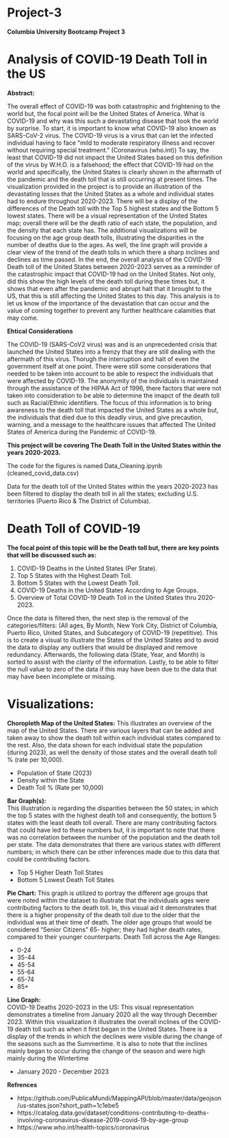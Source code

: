 # Project-3
**Columbia University Bootcamp Project 3**

  # Analysis of COVID-19 Death Toll in the US   


**Abstract:** 
<p>The overall effect of COVID-19 was both catastrophic and frightening to the world but, the focal point will be the United States of America. What is COVID-19 and why was this such a devastating disease that took the world by surprise. To start, it is important to know what COVID-19 also known as SARS-CoV-2 virus. The COVID-19 virus is a virus that can let the infected individual having to face “mild to moderate respiratory illness and recover without requiring special treatment.” (Coronavirus (who.int)) To say, the least that COVID-19 did not impact the United States based on this definition of the virus by W.H.O. is a falsehood; the effect that COVID-19 had on the world and specifically, the United States is clearly shown in the aftermath of the pandemic and the death toll that is still occurring at present times. The visualization provided in the project is to provide an illustration of the devastating losses that the United States as a whole and individual states had to endure throughout 2020-2023. There will be a display of the differences of the Death toll with the Top 5 highest states and the Bottom 5 lowest states. There will be a visual representation of the United States map; overall there will be the death ratio of each state, the population, and the density that each state has. The additional visualizations will be focusing on the age group death tolls, illustrating the disparities in the number of deaths due to the ages. As well, the line graph will provide a clear view of the trend of the death tolls in which there a sharp inclines and declines as time passed.  In the end, the overall analysis of the COVID-19 Death toll of the United States between 2020-2023 serves as a reminder of the catastrophic impact that COVID-19 had on the United States. Not only, did this show the high levels of the death toll during these times but, it shows that even after the pandemic and abrupt halt that it brought to the US, that this is still affecting the United States to this day. This analysis is to let us know of the importance of the devastation that can occur and the value of coming together to prevent any further healthcare calamities that may come.</p>

**Ehtical Considerations**
<p> The COVID-19 (SARS-CoV2 virus) was and is an unprecedented crisis that launched the United States into a frenzy that they are still dealing with the aftermath of this virus. Thorugh the interruption and halt of even the government itself at one point. There were still some considerations that needed to be taken into account to be able to respect the individuals that were affected by COVID-19. The anonymity of the individuals is maintained through the assistance of the HIPAA Act of 1996, there factors that were not taken into consideration to be able to determine the imapct of the death toll such as Racial/Ethnic identifiers. The focus of this information is to bring awareness to the death toll that impacted the United States as a whole but, the individuals that died due to this deadly virus, and give precaution, warning, and a message to the healthcare issues that affected The United States of America during the Pandemic of COVID-19. </p>

**This project will be covering The Death Toll in the United States within the years 2020-2023.**
<p>
The code for the figures is named Data_Cleaning.ipynb (cleaned_covid_data.csv) 
</p>
<p>
Data for the death toll of the United States within the years 2020-2023 has been filtered to display the death toll in all the states; excluding U.S. territories (Puerto Rico & The District of Columbia). 
</p>

# Death Toll of COVID-19 

**The focal point of this topic will be the Death toll but, there are key points that will be discussed such as:**
<ol> 
  <li>COVID-19 Deaths in the United States (Per State). </li>
  <li>Top 5 States with the Highest Death Toll. </li>
  <li>Bottom 5 States with the Lowest Death Toll. </li>
  <li>COVID-19 Deaths in the United States According to Age Groups. </li>
  <li>Overview of Total COVID-19 Death Toll in the United States thru 2020-2023. </li>
</ol>

Once the data is filtered then, the next step is the removal of the categories/filters: (All ages, By Month, New York City, District of Columbia, Puerto Rico, United States, and Subcategory of COVID-19 (repetitive). This is to create a visual to illustrate the States of the United States and to avoid the data to display any outliers that would be displayed and remove redundancy. Afterwards, the following data (State, Year, and Month) is sorted to assist with the clarity of the information. Lastly, to be able to filter the null value to zero of the data if this may have been due to the data that may have been incomplete or missing.  

# Visualizations: 

**Choropleth Map of the United States:** 
This illustrates an overview of the map of the United States. There are various layers that can be added and taken away to show the death toll within each individual states compared to the rest. Also, the data shown for each individual state the population (during 2023), as well the density of those states and the overall death toll % (rate per 10,000). 

<ul>
  <li>Population of State (2023)</li>
  <li>Density within the State</li>
  <li>Death Toll % (Rate per 10,000)</li>
</ul>

**Bar Graph(s):**  
This illustration is regarding the disparities between the 50 states; in which the top 5 states with the highest death toll and consequently, the bottom 5 states with the least death toll overall. There are many contributing factors that could have led to these numbers but, it is important to note that there was no correlation between the number of the population and the death toll per state. The data demonstrates that there are various states with different numbers; in which there can be other inferences made due to this data that could be contributing factors. 

<ul>
  <li>Top 5 Higher Death Toll States</li>
  <li>Bottom 5 Lowest Death Toll States</li>
</ul>

**Pie Chart:** 
This graph is utilized to portray the different age groups that were noted within the dataset to illustrate that the individuals ages were contributing factors to the death toll. In, this visual aid it demonstrates that there is a higher propensity of the death toll due to the older that the individual was at their time of death. The older age groups that would be considered “Senior Citizens” 65- higher; they had higher death rates, compared to their younger counterparts. Death Toll across the Age Ranges: 

<ul>
  <li>0-24</li>
  <li>35-44</li>
  <li>45-54</li>
  <li>55-64</li>
  <li>65-74</li>
  <li>85+</li>
</ul>

**Line Graph:**  
COVID-19 Deaths 2020-2023 in the US: This visual representation demonstrates a timeline from January 2020 all the way through December 2023. Within this visualization it illustrates the overall inclines of the COVID-19 death toll such as when it first began in the United States. There is a display of the trends in which the declines were visible during the change of the seasons such as the Summertime. It is also to note that the inclines mainly began to occur during the change of the season and were high mainly during the Wintertime
<ul>
  <li>January 2020 - December 2023</li> 
</ul>

**Refrences**
<ul>
  <li>https://github.com/PublicaMundi/MappingAPI/blob/master/data/geojson/us-states.json?short_path=1c1ebe5</li>
  <li>https://catalog.data.gov/dataset/conditions-contributing-to-deaths-involving-coronavirus-disease-2019-covid-19-by-age-group</li>
  <li>https://www.who.int/health-topics/coronavirus</li>
</ul>
